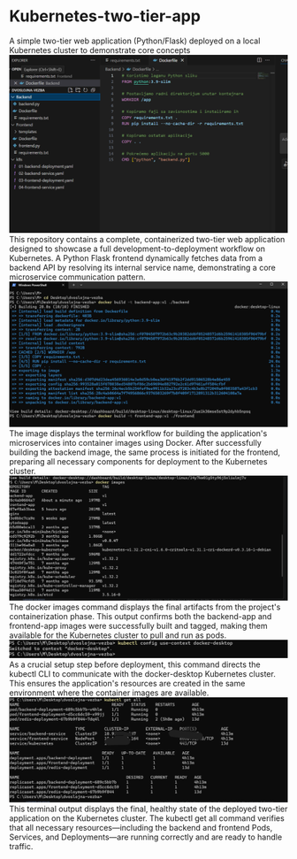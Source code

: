 # Kubernetes-two-tier-app
A simple two-tier web application (Python/Flask) deployed on a local Kubernetes cluster to demonstrate core concepts
![Application Screenshot](https://github.com/MilanBizic/Kubernetes-two-tier-app/blob/main/1.png?raw=true)
This repository contains a complete, containerized two-tier web application designed to showcase a full development-to-deployment workflow on Kubernetes. A Python Flask frontend dynamically fetches data from a backend API by resolving its internal service name, demonstrating a core microservice communication pattern.
![Application Screenshot](https://github.com/MilanBizic/Kubernetes-two-tier-app/blob/main/2.png?raw=true)
The image displays the terminal workflow for building the application's microservices into container images using Docker. After successfully building the backend image, the same process is initiated for the frontend, preparing all necessary components for deployment to the Kubernetes cluster.
![Application Screenshot]( https://github.com/MilanBizic/Kubernetes-two-tier-app/blob/main/3.png?raw=true) 
The docker images command displays the final artifacts from the project's containerization phase. This output confirms both the backend-app and frontend-app images were successfully built and tagged, making them available for the Kubernetes cluster to pull and run as pods.
![Application Screenshot](https://github.com/MilanBizic/Kubernetes-two-tier-app/blob/main/4.png?raw=true) 
As a crucial setup step before deployment, this command directs the kubectl CLI to communicate with the docker-desktop Kubernetes cluster. This ensures the application's resources are created in the same environment where the container images are available.
 ![Application Screenshot](https://github.com/MilanBizic/Kubernetes-two-tier-app/blob/main/6.png?raw=true)
 This terminal output displays the final, healthy state of the deployed two-tier application on the Kubernetes cluster. The kubectl get all command verifies that all necessary resources—including the backend and frontend Pods, Services, and Deployments—are running correctly and are ready to handle traffic.


 
 





